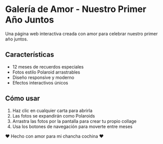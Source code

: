 # Galería de Amor - Nuestro Primer Año Juntos

Una página web interactiva creada con amor para celebrar nuestro primer año juntos.

## Características

- 12 meses de recuerdos especiales
- Fotos estilo Polaroid arrastrables
- Diseño responsive y moderno
- Efectos interactivos únicos

## Cómo usar

1. Haz clic en cualquier carta para abrirla
2. Las fotos se expandirán como Polaroids
3. Arrastra las fotos por la pantalla para crear tu propio collage
4. Usa los botones de navegación para moverte entre meses

❤️ Hecho con amor para mi chancha cochina ❤️